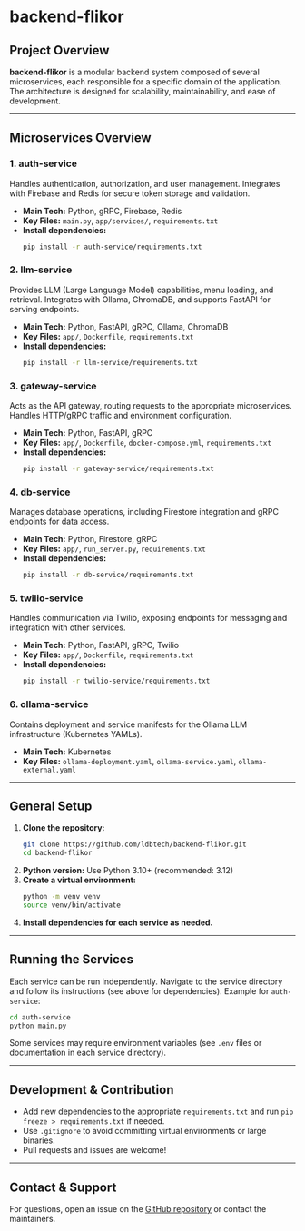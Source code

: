 # backend-flikor

## Project Overview

**backend-flikor** is a modular backend system composed of several microservices, each responsible for a specific domain of the application. The architecture is designed for scalability, maintainability, and ease of development.

---

## Microservices Overview

### 1. auth-service
Handles authentication, authorization, and user management. Integrates with Firebase and Redis for secure token storage and validation.
- **Main Tech:** Python, gRPC, Firebase, Redis
- **Key Files:** `main.py`, `app/services/`, `requirements.txt`
- **Install dependencies:**
  ```bash
  pip install -r auth-service/requirements.txt
  ```

### 2. llm-service
Provides LLM (Large Language Model) capabilities, menu loading, and retrieval. Integrates with Ollama, ChromaDB, and supports FastAPI for serving endpoints.
- **Main Tech:** Python, FastAPI, gRPC, Ollama, ChromaDB
- **Key Files:** `app/`, `Dockerfile`, `requirements.txt`
- **Install dependencies:**
  ```bash
  pip install -r llm-service/requirements.txt
  ```

### 3. gateway-service
Acts as the API gateway, routing requests to the appropriate microservices. Handles HTTP/gRPC traffic and environment configuration.
- **Main Tech:** Python, FastAPI, gRPC
- **Key Files:** `app/`, `Dockerfile`, `docker-compose.yml`, `requirements.txt`
- **Install dependencies:**
  ```bash
  pip install -r gateway-service/requirements.txt
  ```

### 4. db-service
Manages database operations, including Firestore integration and gRPC endpoints for data access.
- **Main Tech:** Python, Firestore, gRPC
- **Key Files:** `app/`, `run_server.py`, `requirements.txt`
- **Install dependencies:**
  ```bash
  pip install -r db-service/requirements.txt
  ```

### 5. twilio-service
Handles communication via Twilio, exposing endpoints for messaging and integration with other services.
- **Main Tech:** Python, FastAPI, gRPC, Twilio
- **Key Files:** `app/`, `Dockerfile`, `requirements.txt`
- **Install dependencies:**
  ```bash
  pip install -r twilio-service/requirements.txt
  ```

### 6. ollama-service
Contains deployment and service manifests for the Ollama LLM infrastructure (Kubernetes YAMLs).
- **Main Tech:** Kubernetes
- **Key Files:** `ollama-deployment.yaml`, `ollama-service.yaml`, `ollama-external.yaml`

---

## General Setup

1. **Clone the repository:**
   ```bash
   git clone https://github.com/ldbtech/backend-flikor.git
   cd backend-flikor
   ```
2. **Python version:** Use Python 3.10+ (recommended: 3.12)
3. **Create a virtual environment:**
   ```bash
   python -m venv venv
   source venv/bin/activate
   ```
4. **Install dependencies for each service as needed.**

---

## Running the Services

Each service can be run independently. Navigate to the service directory and follow its instructions (see above for dependencies). Example for `auth-service`:

```bash
cd auth-service
python main.py
```

Some services may require environment variables (see `.env` files or documentation in each service directory).

---

## Development & Contribution

- Add new dependencies to the appropriate `requirements.txt` and run `pip freeze > requirements.txt` if needed.
- Use `.gitignore` to avoid committing virtual environments or large binaries.
- Pull requests and issues are welcome!

---

## Contact & Support

For questions, open an issue on the [GitHub repository](https://github.com/ldbtech/backend-flikor) or contact the maintainers.
